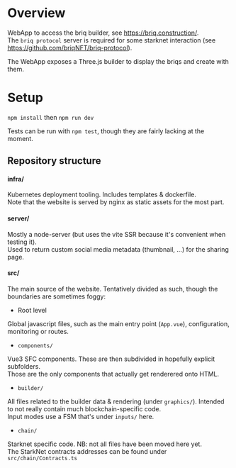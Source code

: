 # Overview

WebApp to access the briq builder, see https://briq.construction/.  
The `briq protocol` server is required for some starknet interaction (see https://github.com/briqNFT/briq-protocol).  

The WebApp exposes a Three.js builder to display the briqs and create with them.
# Setup

`npm install` then `npm run dev`

Tests can be run with `npm test`, though they are fairly lacking at the moment.

## Repository structure
#### infra/
Kubernetes deployment tooling. Includes templates & dockerfile.  
Note that the website is served by nginx as static assets for the most part.

#### server/
Mostly a node-server (but uses the vite SSR because it's convenient when testing it).  
Used to return custom social media metadata (thumbnail, ...) for the sharing page.

#### src/
The main source of the website. Tentatively divided as such, though the boundaries are sometimes foggy:
 - Root level

Global javascript files, such as the main entry point (`App.vue`), configuration, monitoring or routes.

 - `components/`

Vue3 SFC components. These are then subdivided in hopefully explicit subfolders.  
Those are the only components that actually get renderered onto HTML.

 - `builder/`

All files related to the builder data & rendering (under `graphics/`). Intended to not really contain much blockchain-specific code.  
Input modes use a FSM that's under `inputs/` here.

 - `chain/`

Starknet specific code. NB: not all files have been moved here yet.  
The StarkNet contracts addresses can be found under `src/chain/Contracts.ts`
